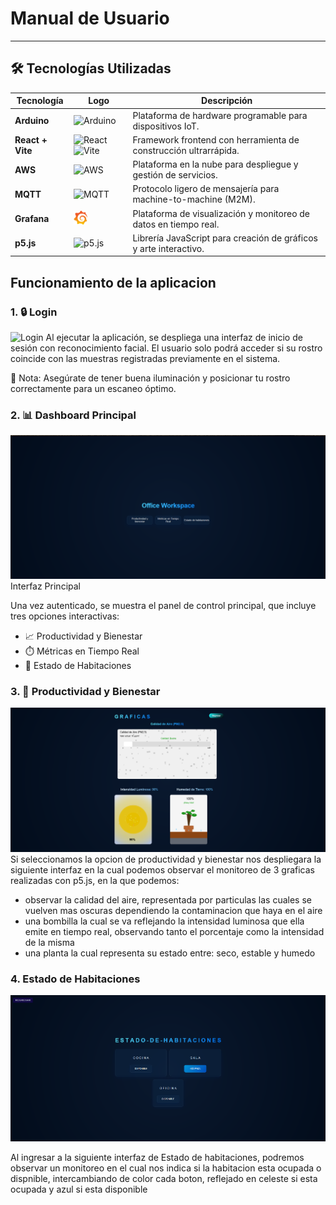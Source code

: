 # Manual de Usuario

---
## 🛠 Tecnologías Utilizadas

| Tecnología     | Logo | Descripción |
|---------------|------|-------------|
| **Arduino**   | <img src="https://upload.wikimedia.org/wikipedia/commons/8/87/Arduino_Logo.svg" width="22" alt="Arduino"> | Plataforma de hardware programable para dispositivos IoT. |
| **React + Vite** | <img src="https://upload.wikimedia.org/wikipedia/commons/a/a7/React-icon.svg" width="22" alt="React"> <img src="https://vitejs.dev/logo.svg" width="22" alt="Vite"> | Framework frontend con herramienta de construcción ultrarrápida. |
| **AWS**       | <img src="https://upload.wikimedia.org/wikipedia/commons/9/93/Amazon_Web_Services_Logo.svg" width="22" alt="AWS"> | Plataforma en la nube para despliegue y gestión de servicios. |
| **MQTT**      | <img src="https://mqtt.org/assets/img/mqtt-logo.svg" width="22" alt="MQTT"> | Protocolo ligero de mensajería para machine-to-machine (M2M). |
| **Grafana**   | <img src="https://raw.githubusercontent.com/grafana/grafana/main/public/img/grafana_icon.svg" width="22" alt="Grafana"> | Plataforma de visualización y monitoreo de datos en tiempo real. |
| **p5.js**     | <img src="https://p5js.org/assets/img/p5js.svg" width="22" alt="p5.js"> | Librería JavaScript para creación de gráficos y arte interactivo. |



## Funcionamiento de la aplicacion



### 1. 🔒 Login

![Login](img/Login.png)
Al ejecutar la aplicación, se despliega una interfaz de inicio de sesión con reconocimiento facial. El usuario solo podrá acceder si su rostro coincide con las muestras registradas previamente en el sistema.

📌 Nota: Asegúrate de tener buena iluminación y posicionar tu rostro correctamente para un escaneo óptimo.



### 2. 📊 Dashboard Principal
![Interfaz de login](Img/Principal.png)
Interfaz Principal

Una vez autenticado, se muestra el panel de control principal, que incluye tres opciones interactivas:
  -   📈 Productividad y Bienestar
  -  ⏱️ Métricas en Tiempo Real
  -  🚪 Estado de Habitaciones

### 3. 🌱 Productividad y Bienestar
![Interfaz de login](Img/Graficas.png)
Si seleccionamos la opcion de productividad y bienestar nos despliegara la siguiente interfaz en la cual podemos observar el monitoreo de 3 graficas realizadas con p5.js, en la que podemos:
-  observar la calidad del aire, representada por particulas las cuales se vuelven mas oscuras dependiendo la contaminacion que haya en el aire
- una bombilla la cual se va reflejando la intensidad luminosa que ella emite en tiempo real, observando tanto el porcentaje como la intensidad de la misma
- una planta la cual representa su estado entre: seco, estable y humedo



### 4. Estado de Habitaciones
![Interfaz de login](Img/Habitaciones.png)

Al ingresar a la siguiente interfaz de Estado de habitaciones, podremos observar un monitoreo en el cual nos indica si la habitacion esta ocupada o dispnible, intercambiando de color cada boton, reflejado en celeste si esta ocupada y azul si esta disponible







